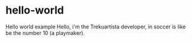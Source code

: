 # hello-world
Hello world example
Hello, i'm the Trekuartista developer, in soccer is like be the number 10 (a playmaker).
